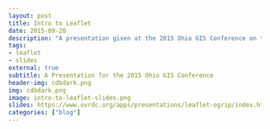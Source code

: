 ```yaml
---
layout: post
title: Intro to Leaflet
date: 2015-09-20
description: "A presentation given at the 2015 Ohio GIS Conference on the Leaflet JavaScript API with several easy to follow examples."
tags:
- leaflet
- slides
external: true
subtitle: A Presentation for the 2015 Ohio GIS Conference
header-img: cdbdark.png
img: cdbdark.png
image: intro-to-leaflet-slides.png
slides: https://www.ovrdc.org/apps/presentations/leaflet-ogrip/index.html#/
categories: ["blog"]
---
```

